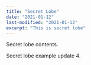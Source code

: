 ```yaml
---
title: "Secret Lobe"
date: "2021-01-12"
last-modified: "2021-01-12"
excerpt: "This is secret lobe"
---
```


Secret lobe contents.

Secret lobe example update 4.